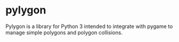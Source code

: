# pylygon
Pylygon is a library for Python 3 intended to integrate with pygame to manage simple polygons and polygon collisions.

